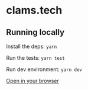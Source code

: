 # clams.tech

## Running locally

Install the deps:
`yarn`

Run the tests:
`yarn test`

Run dev environment:
`yarn dev`

[Open in your browser](https://localhost:5173)
